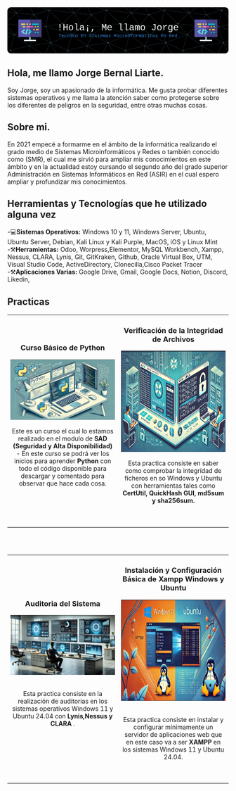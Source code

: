 <img src="img/banner.png" />

## Hola, me llamo Jorge Bernal Liarte.

Soy Jorge, soy un apasionado de la informática. Me gusta probar diferentes sistemas operativos y me llama la atención saber como protegerse sobre los diferentes de peligros en la seguridad, entre otras muchas cosas.

## Sobre mi.

 En 2021 empecé a formarme en el ámbito de la informática realizando el grado medio de Sistemas Microinformáticos y Redes o también conocido como (SMR), el cual me sirvió para ampliar mis conocimientos en este ámbito y en la actualidad estoy cursando el segundo año del grado superior Administración en Sistemas Informáticos en Red (ASIR) en el cual espero ampliar y profundizar mis conocimientos.

## Herramientas y Tecnologías que he utilizado alguna vez
 -💻<strong>Sistemas Operativos:</strong> Windows 10 y 11, Windows Server, Ubuntu, Ubuntu Server, Debian, Kali Linux y Kali Purple, MacOS, iOS y Linux Mint
 <br>
 -⚒️<strong>Herramientas:</strong> Odoo, Worpress,Elementor, MySQL Workbench, Xampp, Nessus, CLARA, Lynis, Git, GitKraken, Github, Oracle Virtual Box, UTM, Visual Studio Code, ActiveDirectory, Clonecilla,Cisco Packet Tracer
 <br>
 -⚒️<strong>Aplicaciones Varias:</strong> Google Drive, Gmail, Google Docs, Notion, Discord, Likedin, 

## Practicas 
<table>
<tr>
<td width="50%">
<h3 align="center">Curso Básico de Python</h3>
<div align="center">
<a href="https://github.com/JorgeBer19/Curso-Pyhon" target="_blank"><img src="img/python.png" width="400" alt="Curso Básico de Python"></a>
<p>

</p>
<p>Este es un curso el cual lo estamos realizado en el modulo de <strong>SAD (Seguridad y Alta Disponibilidad)</strong> - En este curso se podrá ver los inicios para aprender <strong>Python</strong> con todo el código disponible para descargar y comentado para observar que hace cada cosa.</p>
</div>
                                                                                      
</td>

<td width="50%">
<h3 align="center">Verificación de la Integridad de Archivos</h3>
<div align="center">
<a href="https://github.com/JorgeBer19/SAD/blob/master/UT3/TAREA_0_Verificaci%C3%B3n_De_Integidad_Con_Hash/Jorge_Bernal_Liarte_SAD_UT3_T0.pdf" target="_blank"><img src="img/hashi.png" width="400" height = "230" alt="Verificación de la integridad de archivos"></a>
<p>

</p>Esta practica consiste en saber como comprobar la integridad de ficheros en so Windows y Ubuntu con herramientas tales como <strong>CertUtil, QuickHash GUI, md5sum y sha256sum. </strong><br><br></p>
</div>                                                             
</table>                                                                                 
</div>
<br>

<table>
<tr>
<td width="50%">
<h3 align="center"> Auditoria del Sistema</h3>
<div align="center">
<a href="https://github.com/JorgeBer19/SAD/blob/master/UT1/TAREA-2_Auditoria_Del_Sistema/Jorge_Bernal_Liarte_SAD_UT0_T2.pdf" target="_blank"><img src="img/auditoria.png" width="400" alt="Auditoria del Sistema"></a>
<br>
<br>
<p>Esta practica consiste en la realización de auditorias en los sistemas operativos Windows 11 y Ubuntu 24.04 con <strong>Lynis,Nessus y CLARA </strong>.</p>
</div>
                                                                                  
</td>       

<td width="50%">
<h3 align="center">Instalación y Configuración Básica de Xampp Windows y Ubuntu</h3>
<div align="center">
<a href="https://github.com/JorgeBer19/IAW/blob/main/UT1/TAREA-3_Instalaci%C3%B3n_Y_Configuraci%C3%B3n_De_Servidor_Web_Windows_Y_Linux/Jorge_Bernal_Liarte_IAW_UT0_T3.pdf" target="_blank"><img src="img/xampp.png" width="400" height = "230" alt="Instalación y Configuración Basica de Xampp Windows y Ubuntu"></a>
<br>
<br>
<p>Esta practica consiste en instalar y configurar mínimamente un servidor de aplicaciones web que en este caso va a ser <strong>XAMPP</strong> en los sistemas Windows 11 y Ubuntu 24.04.</p>
</div>
                                                                                      
</td>  
</table>                                                                                 
</div>
<br>

